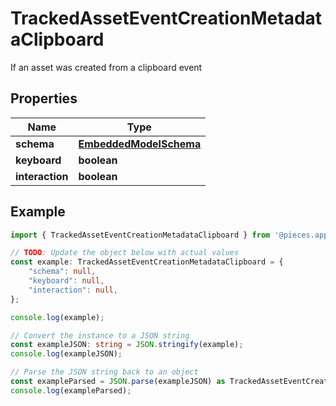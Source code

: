
# TrackedAssetEventCreationMetadataClipboard

If an asset was created from a clipboard event

## Properties

Name | Type
------------ | -------------
**schema** | [**EmbeddedModelSchema**](EmbeddedModelSchema)
**keyboard** | **boolean**
**interaction** | **boolean**

## Example

```typescript
import { TrackedAssetEventCreationMetadataClipboard } from '@pieces.app/pieces-os-client';

// TODO: Update the object below with actual values
const example: TrackedAssetEventCreationMetadataClipboard = {
    "schema": null,
    "keyboard": null,
    "interaction": null,
};

console.log(example);

// Convert the instance to a JSON string
const exampleJSON: string = JSON.stringify(example);
console.log(exampleJSON);

// Parse the JSON string back to an object
const exampleParsed = JSON.parse(exampleJSON) as TrackedAssetEventCreationMetadataClipboard;
console.log(exampleParsed);
```



